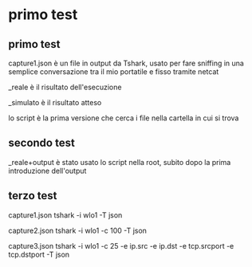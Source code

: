# primo test

## primo test

capture1.json       è un file in output da Tshark, usato per fare sniffing in una semplice conversazione tra il mio portatile e fisso tramite netcat

_reale              è il risultato dell'esecuzione

_simulato           è il risultato atteso

lo script            è la prima versione che cerca i file nella cartella in cui si trova


## secondo test

_reale+output       è stato usato lo script nella root, subito dopo la prima introduzione dell'output

## terzo test
capture1.json       tshark -i wlo1 -T json

capture2.json       tshark -i wlo1 -c 100 -T json 

capture3.json       tshark -i wlo1 -c 25 -e ip.src -e ip.dst -e tcp.srcport -e tcp.dstport -T json